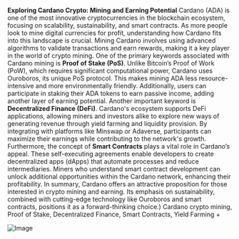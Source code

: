 **Exploring Cardano Crypto: Mining and Earning Potential**
Cardano (ADA) is one of the most innovative cryptocurrencies in the blockchain ecosystem, focusing on scalability, sustainability, and smart contracts. As more people look to mine digital currencies for profit, understanding how Cardano fits into this landscape is crucial. Mining Cardano involves using advanced algorithms to validate transactions and earn rewards, making it a key player in the world of crypto mining.
One of the primary keywords associated with Cardano mining is **Proof of Stake (PoS)**. Unlike Bitcoin’s Proof of Work (PoW), which requires significant computational power, Cardano uses Ouroboros, its unique PoS protocol. This makes mining ADA less resource-intensive and more environmentally friendly. Additionally, users can participate in staking their ADA tokens to earn passive income, adding another layer of earning potential.
Another important keyword is **Decentralized Finance (DeFi)**. Cardano's ecosystem supports DeFi applications, allowing miners and investors alike to explore new ways of generating revenue through yield farming and liquidity provision. By integrating with platforms like Minswap or Adaverse, participants can maximize their earnings while contributing to the network's growth.
Furthermore, the concept of **Smart Contracts** plays a vital role in Cardano’s appeal. These self-executing agreements enable developers to create decentralized apps (dApps) that automate processes and reduce intermediaries. Miners who understand smart contract development can unlock additional opportunities within the Cardano network, enhancing their profitability.
In summary, Cardano offers an attractive proposition for those interested in crypto mining and earning. Its emphasis on sustainability, combined with cutting-edge technology like Ouroboros and smart contracts, positions it as a forward-thinking choice.)
 Cardano crypto mining, Proof of Stake, Decentralized Finance, Smart Contracts, Yield Farming +

![Image](https://github.com/user-attachments/assets/4a25d116-2220-4385-b08e-f287af8fcbc4)
